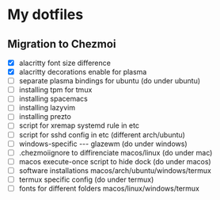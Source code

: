 # My dotfiles

## Migration to Chezmoi

- [x] alacritty font size difference
- [x] alacritty decorations enable for plasma
- [ ] separate plasma bindings for ubuntu (do under ubuntu)
- [ ] installing tpm for tmux
- [ ] installing spacemacs
- [ ] installing lazyvim
- [ ] installing prezto
- [ ] script for xremap systemd rule in etc
- [ ] script for sshd config in etc (different arch/ubuntu)
- [ ] windows-specific --- glazewm (do under windows)
- [ ] .chezmoiignore to diffirenciate macos/linux (do under mac)
- [ ] macos execute-once script to hide dock (do under macos)
- [ ] software installations macos/arch/ubuntu/windows/termux
- [ ] termux specific config (do under termux)
- [ ] fonts for different folders macos/linux/windows/termux
